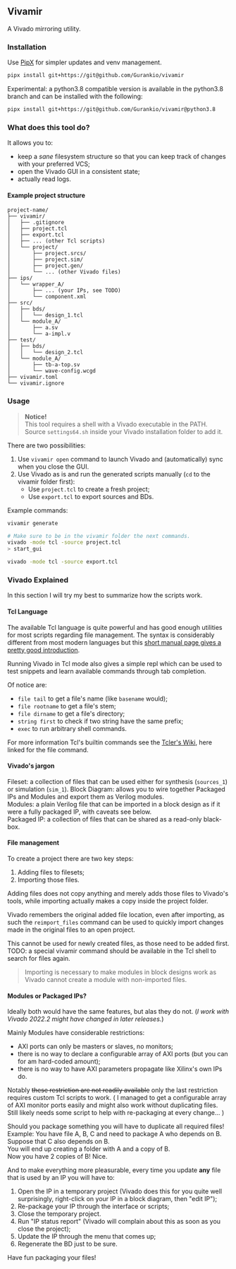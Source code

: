 Vivamir
---
A Vivado mirroring utility.

### Installation

Use [PipX](https://pipx.pypa.io/stable/) for simpler updates and venv management.

```sh
pipx install git+https://git@github.com/Gurankio/vivamir
```

Experimental: a python3.8 compatible version is available in the python3.8 branch
and can be installed with the following:

```sh
pipx install git+https://git@github.com/Gurankio/vivamir@python3.8
```

### What does this tool do?

It allows you to:

- keep a _sane_ filesystem structure so that you can keep track of changes with your preferred VCS;
- open the Vivado GUI in a consistent state;
- actually read logs.

#### Example project structure

[//]: # (Tool for below: https://tree.nathanfriend.com)

```
project-name/
├── vivamir/
│   ├── .gitignore
│   ├── project.tcl
│   ├── export.tcl
│   ├── ... (other Tcl scripts)
│   └── project/
│       ├── project.srcs/
│       ├── project.sim/
│       ├── project.gen/
│       └── ... (other Vivado files)
├── ips/
│   └── wrapper_A/
│       ├── ... (your IPs, see TODO)
│       └── component.xml
├── src/
│   ├── bds/
│   │   └── design_1.tcl
│   └── module_A/
│       ├── a.sv
│       └── a-impl.v
├── test/
│   ├── bds/                                    
│   │   └── design_2.tcl                           
│   └── module_A/
│       ├── tb-a-top.sv
│       └── wave-config.wcgd
├── vivamir.toml
└── vivamir.ignore
```

### Usage

> **Notice!**  
> This tool requires a shell with a Vivado executable in the PATH.   
> Source `settings64.sh` inside your Vivado installation folder to add it.

There are two possibilities:

1. Use `vivamir open` command to launch Vivado and (automatically) sync when you close the GUI.
2. Use Vivado as is and run the generated scripts manually (`cd` to the vivamir folder first):
    - Use `project.tcl` to create a fresh project;
    - Use `export.tcl` to export sources and BDs.

Example commands:

```sh
vivamir generate

# Make sure to be in the vivamir folder the next commands.
vivado -mode tcl -source project.tcl
> start_gui

vivado -mode tcl -source export.tcl

```

### Vivado Explained

In this section I will try my best to summarize how the scripts work.

#### Tcl Language

The available Tcl language is quite powerful and has good enough utilities for most scripts regarding file management.
The syntax is considerably different from most modern languages but this
[short manual page gives a pretty good introduction](https://www.tcl.tk/man/tcl8.5/TclCmd/Tcl.htm).

Running Vivado in Tcl mode also gives a simple repl which can be used to test snippets
and learn available commands through tab completion.

Of notice are:

- `file tail` to get a file's name (like `basename` would);
- `file rootname` to get a file's stem;
- `file dirname` to get a file's directory;
- `string first` to check if two string have the same prefix;
- `exec` to run arbitrary shell commands.

For more information Tcl's builtin commands see the [Tcler's Wiki](https://wiki.tcl-lang.org/page/file),
here linked for the file command.

#### Vivado's jargon

Fileset: a collection of files that can be used either for synthesis (`sources_1`) or simulation (`sim_1`).
Block Diagram: allows you to wire together Packaged IPs and Modules and export them as Verilog modules.  
Modules: a plain Verilog file that can be imported in a block design as if it were a fully packaged IP,
with caveats see below.    
Packaged IP: a collection of files that can be shared as a read-only black-box.

#### File management

To create a project there are two key steps:

1. Adding files to filesets;
2. Importing those files.

Adding files does not copy anything and merely adds those files to Vivado's tools,
while importing actually makes a copy inside the project folder.

Vivado remembers the original added file location, even after importing, as such the `reimport_files` command
can be used to quickly import changes made in the original files to an open project.

This cannot be used for newly created files, as those need to be added first.
TODO: a special vivamir command should be available in the Tcl shell to search for files again.

> Importing is necessary to make modules in block designs work as Vivado cannot create a module with non-imported files.

#### Modules or Packaged IPs?

Ideally both would have the same features, but alas they do not.
(_I work with Vivado 2022.2 might have changed in later releases._)

Mainly Modules have considerable restrictions:

- AXI ports can only be masters or slaves, no monitors;
- there is no way to declare a configurable array of AXI ports (but you can for am hard-coded amount);
- there is no way to have AXI parameters propagate like Xilinx's own IPs do.

Notably ~~these restriction are not readily available~~ only the last restriction requires custom Tcl scripts to work.
(
I managed to get a configurable array of AXI monitor ports easily and might also work without duplicating files.
Still likely needs some script to help with re-packaging at every change...
)

Should you package something you will have to duplicate all required files!
Example:
You have file A, B, C and need to package A who depends on B.    
Suppose that C also depends on B.  
You will end up creating a folder with A and a copy of B.  
Now you have 2 copies of B! Nice.

And to make everything more pleasurable, every time you update **any** file that is used by an IP you will have to:

1. Open the IP in a temporary project
   (Vivado does this for you quite well surprisingly, right-click on your IP in a block diagram, then "edit IP");
2. Re-package your IP through the interface or scripts;
3. Close the temporary project.
4. Run "IP status report" (Vivado will complain about this as soon as you close the project);
5. Update the IP through the menu that comes up;
6. Regenerate the BD just to be sure.

Have fun packaging your files!
